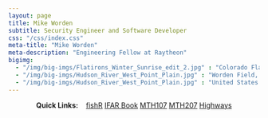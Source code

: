 ```yaml
---
layout: page
title: Mike Worden
subtitle: Security Engineer and Software Developer
css: "/css/index.css"
meta-title: "Mike Worden"
meta-description: "Engineering Fellow at Raytheon"
bigimg:
  - "/img/big-imgs/Flatirons_Winter_Sunrise_edit_2.jpg" : "Colorado Flatirons"
  - "/img/big-imgs/Hudson_River_West_Point_Plain.jpg" : "Worden Field, United States Naval Academy"
  - "/img/big-imgs/Hudson_River_West_Point_Plain.jpg" : "United States Military Academy, West Point, NY"
---
```


<div style="text-align:center">
<strong>Quick Links:</strong> &nbsp;&nbsp; 
<a href="http://derekogle.com/fishR/" role="button" class="btn btn-primary">fishR</a> 
<a href="http://derekogle.com/IFAR/" role="button" class="btn btn-primary">IFAR Book</a> 
<a href="http://derekogle.com/NCMTH107/" role="button" class="btn btn-primary">MTH107</a> 
<a href="http://derekogle.com/NCMTH207/" role="button" class="btn btn-primary">MTH207</a> 
<a href="http://derekogle.com/NCHighways/" role="button" class="btn btn-primary">Highways</a> 
</div>
